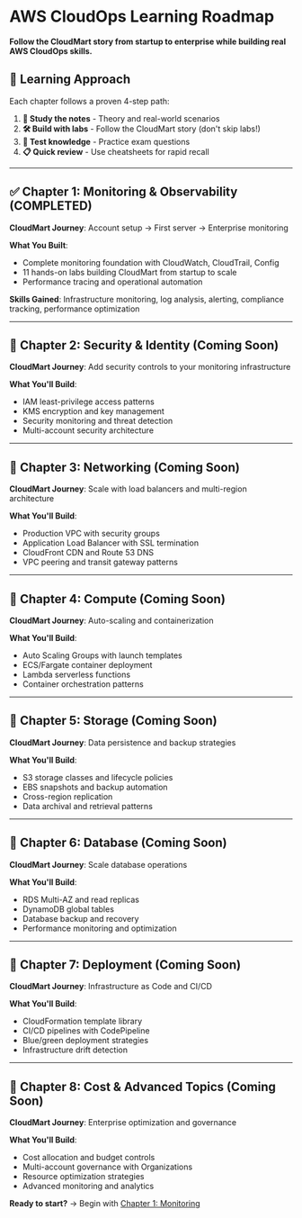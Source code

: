 # AWS CloudOps Learning Roadmap

**Follow the CloudMart story from startup to enterprise while building real AWS CloudOps skills.**

## 🎯 Learning Approach

Each chapter follows a proven 4-step path:
1. **📖 Study the notes** - Theory and real-world scenarios
2. **🛠️ Build with labs** - Follow the CloudMart story (don't skip labs!)
3. **📝 Test knowledge** - Practice exam questions
4. **📋 Quick review** - Use cheatsheets for rapid recall

---

## ✅ Chapter 1: Monitoring & Observability (COMPLETED)
**CloudMart Journey**: Account setup → First server → Enterprise monitoring

**What You Built**:
- Complete monitoring foundation with CloudWatch, CloudTrail, Config
- 11 hands-on labs building CloudMart from startup to scale
- Performance tracing and operational automation

**Skills Gained**: Infrastructure monitoring, log analysis, alerting, compliance tracking, performance optimization

---

## 🚧 Chapter 2: Security & Identity (Coming Soon)
**CloudMart Journey**: Add security controls to your monitoring infrastructure

**What You'll Build**:
- IAM least-privilege access patterns
- KMS encryption and key management  
- Security monitoring and threat detection
- Multi-account security architecture

---

## 🚧 Chapter 3: Networking (Coming Soon)
**CloudMart Journey**: Scale with load balancers and multi-region architecture

**What You'll Build**:
- Production VPC with security groups
- Application Load Balancer with SSL termination
- CloudFront CDN and Route 53 DNS
- VPC peering and transit gateway patterns

---

## 🚧 Chapter 4: Compute (Coming Soon) 
**CloudMart Journey**: Auto-scaling and containerization

**What You'll Build**:
- Auto Scaling Groups with launch templates
- ECS/Fargate container deployment
- Lambda serverless functions
- Container orchestration patterns

---

## 🚧 Chapter 5: Storage (Coming Soon)
**CloudMart Journey**: Data persistence and backup strategies

**What You'll Build**:
- S3 storage classes and lifecycle policies
- EBS snapshots and backup automation
- Cross-region replication
- Data archival and retrieval patterns

---

## 🚧 Chapter 6: Database (Coming Soon)
**CloudMart Journey**: Scale database operations

**What You'll Build**:
- RDS Multi-AZ and read replicas
- DynamoDB global tables
- Database backup and recovery
- Performance monitoring and optimization

---

## 🚧 Chapter 7: Deployment (Coming Soon)
**CloudMart Journey**: Infrastructure as Code and CI/CD

**What You'll Build**:
- CloudFormation template library
- CI/CD pipelines with CodePipeline
- Blue/green deployment strategies
- Infrastructure drift detection

---

## 🚧 Chapter 8: Cost & Advanced Topics (Coming Soon)
**CloudMart Journey**: Enterprise optimization and governance

**What You'll Build**:
- Cost allocation and budget controls
- Multi-account governance with Organizations
- Resource optimization strategies
- Advanced monitoring and analytics

<!-- ---

## 🗓️ Recommended Schedule

**Full Course**: 12-16 weeks total

### Weekly Time Commitment (8-10 hours)
- **60% Hands-on labs** - Build CloudMart infrastructure
- **30% Study notes** - Understand the theory and best practices  
- **10% Practice questions** - Test knowledge and exam prep

### Study Schedule Options

**🏃‍♂️ Intensive (3-4 months)**
- 2 chapters per month
- 12-15 hours/week
- Perfect for focused certification prep

**🚶‍♂️ Steady (4-6 months)** 
- 1 chapter per month
- 8-10 hours/week
- Great for working professionals

**🌱 Casual (6+ months)**
- 1 chapter every 6-8 weeks
- 5-8 hours/week
- Ideal for gradual skill building

---

## 🎯 Success Milestones

### After Chapter 1 ✅
- [ ] CloudMart monitoring infrastructure deployed
- [ ] 11 labs completed successfully
- [ ] Practice questions score >80%

### After Chapter 4
- [ ] Full-stack CloudMart application deployed
- [ ] Multi-tier architecture with auto-scaling
- [ ] Security and networking foundations solid

### After Chapter 8
- [ ] Enterprise-ready CloudMart platform
- [ ] All exam domains covered
- [ ] Portfolio of real AWS projects
- [ ] AWS CloudOps certification earned

--- -->

**Ready to start?** → Begin with [Chapter 1: Monitoring](chapters/01-monitoring/README.md)
